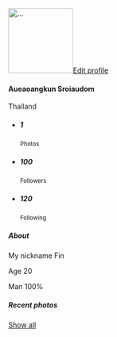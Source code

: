 <html lang="en">
<head>
  <link rel="stylesheet" type="text/css" href="https://maxcdn.bootstrapcdn.com/bootstrap/4.0.0/css/bootstrap.min.css">
  <link rel="stylesheet" href="styles.css">
</head>
<body>

  <div class="row py-10 px-8">
    <div class="col-md-12 mx-auto">
        <!-- Profile widget -->
        <div class="bg-white shadow rounded overflow-hidden">
            <div class="px-8 pt-0 pb-8 cover">
                <div class="media align-items-end profile-head">
                    <div class="profile mr-3"><img src="https://images.unsplash.com/photo-1522075469751-3a6694fb2f61?ixlib=rb-1.2.1&ixid=eyJhcHBfaWQiOjEyMDd9&auto=format&fit=crop&w=500&q=80" alt="..." width="130" class="rounded mb-2 img-thumbnail"><a href="#" class="btn btn-outline-dark btn-sm btn-block">Edit profile</a></div>
                    <div class="media-body mb-5 text-white">
                        <h4 class="mt-0 mb-0">Aueaoangkun Sroiaudom</h4>
                        <p class="small mb-4"> <i class="fas fa-map-marker-alt mr-2"></i>Thailand</p>
                    </div>
                </div>
            </div>
            <div class="bg-light p-4 d-flex justify-content-end text-center">
                <ul class="list-inline mb-0">
                    <li class="list-inline-item">
                        <h5 class="font-weight-bold mb-0 d-block">1</h5><small class="text-muted"> <i class="fas fa-image mr-1"></i>Photos</small>
                    </li>
                    <li class="list-inline-item">
                        <h5 class="font-weight-bold mb-0 d-block">100</h5><small class="text-muted"> <i class="fas fa-user mr-1"></i>Followers</small>
                    </li>
                    <li class="list-inline-item">
                        <h5 class="font-weight-bold mb-0 d-block">120</h5><small class="text-muted"> <i class="fas fa-user mr-1"></i>Following</small>
                    </li>
                </ul>
            </div>
            <div class="px-4 py-3">
                <h5 class="mb-0">About</h5>
                <div class="p-4 rounded shadow-sm bg-light">
                    <p class="font-italic mb-0">My nickname Fin</p>
                    <p class="font-italic mb-0">Age 20</p>
                    <p class="font-italic mb-0">Man 100%</p>
                </div>
            </div>
            <div class="py-4 px-4">
                <div class="d-flex align-items-center justify-content-between mb-3">
                    <h5 class="mb-0">Recent photos</h5><a href="#" class="btn btn-link text-muted">Show all</a>
                </div>
                <div class="row">
                    <div class="col-lg-6 mb-2 pr-lg-1"><img src="https://images.unsplash.com/photo-1469594292607-7bd90f8d3ba4?ixlib=rb-1.2.1&ixid=eyJhcHBfaWQiOjEyMDd9&auto=format&fit=crop&w=750&q=80" alt="" class="img-fluid rounded shadow-sm"></div>
                    <div class="col-lg-6 mb-2 pl-lg-1"><img src="https://images.unsplash.com/photo-1493571716545-b559a19edd14?ixlib=rb-1.2.1&ixid=eyJhcHBfaWQiOjEyMDd9&auto=format&fit=crop&w=750&q=80" alt="" class="img-fluid rounded shadow-sm"></div>
                    <div class="col-lg-6 pr-lg-1 mb-2"><img src="https://images.unsplash.com/photo-1453791052107-5c843da62d97?ixlib=rb-1.2.1&ixid=eyJhcHBfaWQiOjEyMDd9&auto=format&fit=crop&w=1350&q=80" alt="" class="img-fluid rounded shadow-sm"></div>
                    <div class="col-lg-6 pl-lg-1"><img src="https://images.unsplash.com/photo-1475724017904-b712052c192a?ixlib=rb-1.2.1&ixid=eyJhcHBfaWQiOjEyMDd9&auto=format&fit=crop&w=750&q=80" alt="" class="img-fluid rounded shadow-sm"></div>
                </div>
            </div>
        </div>
    </div>
</div>

</body>
</html>